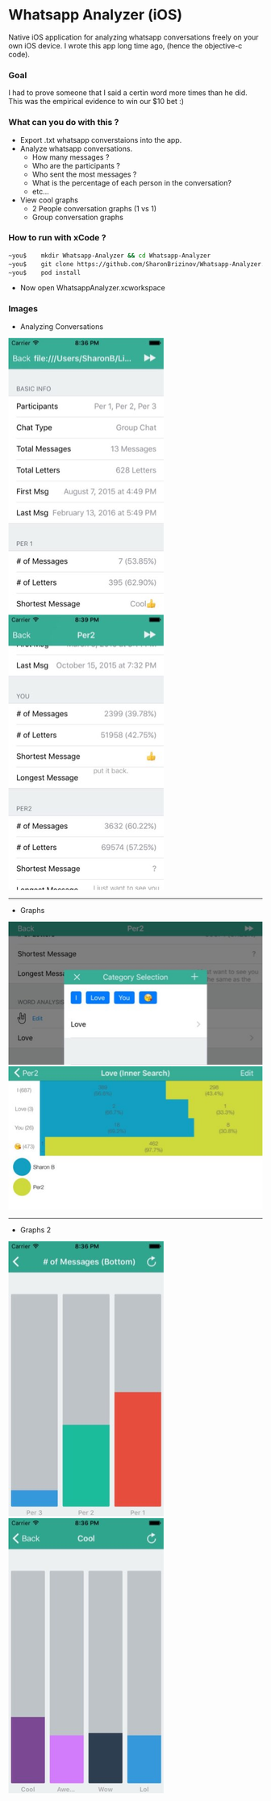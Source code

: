 # Whatsapp Analyzer (iOS) #

Native iOS application for analyzing whatsapp conversations freely on your own iOS device.
I wrote this app long time ago, (hence the objective-c code). 

### Goal ###
I had to prove someone that I said a certin word more times than he did. This was the empirical evidence to win our $10 bet :)

### What can you do with this ? ###

* Export .txt whatsapp converstaions into the app.
* Analyze whatsapp conversations.
     * How many messages ?
     * Who are the participants ?
     * Who sent the most messages ? 
     * What is the percentage of each person in the conversation?
     * etc...
* View cool graphs
    * 2 People conversation graphs (1 vs 1)
    * Group conversation graphs


### How to run with xCode ? ###

```sh
~you$    mkdir Whatsapp-Analyzer && cd Whatsapp-Analyzer
~you$    git clone https://github.com/SharonBrizinov/Whatsapp-Analyzer.git
~you$    pod install
```

* Now open WhatsappAnalyzer.xcworkspace


### Images ###

* Analyzing Conversations

![alt text](/images/1.jpg "Analyzing conversation 1") ![alt text](/images/2.jpg "Analyzing conversation 2")

---
* Graphs

![alt text](/images/3.jpg "New categories") ![alt text](/images/4.jpg "Graph - VS mode")

---
* Graphs 2

![alt text](/images/5.jpg "Graph - How many messages each participants sent ?") ![alt text](/images/6.jpg "Graph - How many times it has been said ?")